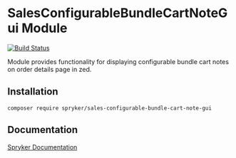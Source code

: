 # SalesConfigurableBundleCartNoteGui Module
[![Build Status](https://travis-ci.org/spryker/sales-configurable-bundle-cart-note-gui.svg)](https://travis-ci.org/spryker/sales-configurable-bundle-cart-note-gui)

Module provides functionality for displaying configurable bundle cart notes on order details page in zed.

## Installation

```
composer require spryker/sales-configurable-bundle-cart-note-gui
```

## Documentation

[Spryker Documentation](https://documentation.spryker.com/module_guide/overview.htm)
